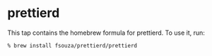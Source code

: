 prettierd
=========

This tap contains the homebrew formula for prettierd. To use it, run:

```
% brew install fsouza/prettierd/prettierd
```
